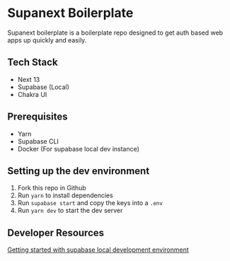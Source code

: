 # Supanext Boilerplate

Supanext boilerplate is a boilerplate repo designed to get auth based web apps up quickly and easily.

## Tech Stack

- Next 13
- Supabase (Local)
- Chakra UI

## Prerequisites

- Yarn
- Supabase CLI
- Docker (For supabase local dev instance)

## Setting up the dev environment

1. Fork this repo in Github
2. Run `yarn` to install dependencies
3. Run `supabase start` and copy the keys into a `.env`
4. Run `yarn dev` to start the dev server

## Developer Resources

[Getting started with supabase local development environment](https://supabase.com/docs/guides/cli/local-development)
